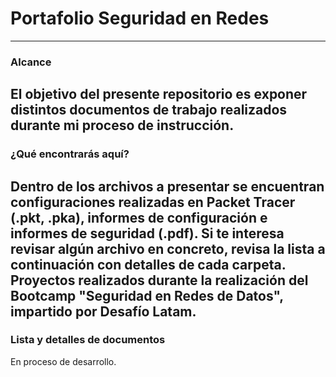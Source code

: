 ### <h1> Portafolio Seguridad en Redes </h1>
---

### Alcance

El objetivo del presente repositorio es exponer distintos documentos de trabajo realizados durante mi proceso de instrucción.
---

### ¿Qué encontrarás aquí?

Dentro de los archivos a presentar se encuentran configuraciones realizadas en Packet Tracer (.pkt, .pka), informes de configuración e informes de seguridad (.pdf). Si te interesa revisar algún archivo en concreto, revisa la lista a continuación con detalles de cada carpeta.
Proyectos realizados durante la realización del Bootcamp "Seguridad en Redes de Datos", impartido por Desafío Latam.
---

### Lista y detalles de documentos

En proceso de desarrollo.
